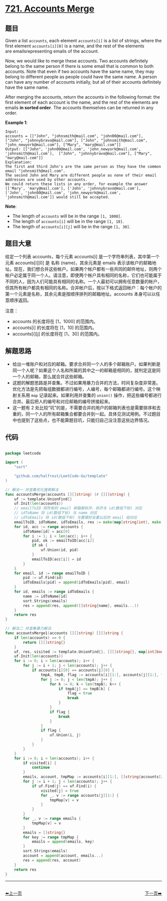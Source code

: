 # [721. Accounts Merge](https://leetcode.com/problems/accounts-merge/)


## 题目

Given a list `accounts`, each element `accounts[i]` is a list of strings, where the first element `accounts[i][0]` is a name, and the rest of the elements are emailsrepresenting emails of the account.

Now, we would like to merge these accounts. Two accounts definitely belong to the same person if there is some email that is common to both accounts. Note that even if two accounts have the same name, they may belong to different people as people could have the same name. A person can have any number of accounts initially, but all of their accounts definitely have the same name.

After merging the accounts, return the accounts in the following format: the first element of each account is the name, and the rest of the elements are emails **in sorted order**. The accounts themselves can be returned in any order.

**Example 1**:

    Input: 
    accounts = [["John", "johnsmith@mail.com", "john00@mail.com"], ["John", "johnnybravo@mail.com"], ["John", "johnsmith@mail.com", "john_newyork@mail.com"], ["Mary", "mary@mail.com"]]
    Output: [["John", 'john00@mail.com', 'john_newyork@mail.com', 'johnsmith@mail.com'],  ["John", "johnnybravo@mail.com"], ["Mary", "mary@mail.com"]]
    Explanation: 
    The first and third John's are the same person as they have the common email "johnsmith@mail.com".
    The second John and Mary are different people as none of their email addresses are used by other accounts.
    We could return these lists in any order, for example the answer [['Mary', 'mary@mail.com'], ['John', 'johnnybravo@mail.com'], 
    ['John', 'john00@mail.com', 'john_newyork@mail.com', 'johnsmith@mail.com']] would still be accepted.

**Note**:

- The length of `accounts` will be in the range `[1, 1000]`.
- The length of `accounts[i]` will be in the range `[1, 10]`.
- The length of `accounts[i][j]` will be in the range `[1, 30]`.


## 题目大意


给定一个列表 accounts，每个元素 accounts[i] 是一个字符串列表，其中第一个元素 accounts[i][0] 是 名称 (name)，其余元素是 emails 表示该帐户的邮箱地址。现在，我们想合并这些帐户。如果两个帐户都有一些共同的邮件地址，则两个帐户必定属于同一个人。请注意，即使两个帐户具有相同的名称，它们也可能属于不同的人，因为人们可能具有相同的名称。一个人最初可以拥有任意数量的帐户，但其所有帐户都具有相同的名称。合并帐户后，按以下格式返回帐户：每个帐户的第一个元素是名称，其余元素是按顺序排列的邮箱地址。accounts 本身可以以任意顺序返回。


注意：

- accounts 的长度将在 [1，1000] 的范围内。
- accounts[i] 的长度将在 [1，10] 的范围内。
- accounts[i][j] 的长度将在 [1，30] 的范围内。



## 解题思路


- 给出一堆账户和对应的邮箱。要求合并同一个人的多个邮箱账户。如果判断是同一个人呢？如果这个人名和所属的其中之一的邮箱是相同的，就判定这是同一个人的邮箱，那么就合并这些邮箱。
- 这题的解题思路是并查集。不过如果用暴力合并的方法，时间复杂度非常差。优化方法是先把每组数据都进行编号，人编号，每个邮箱都进行编号。这个映射关系用 `map` 记录起来。如果利用并查集的 `union()` 操作，把这些编号都进行合并。最后把人的编号和对应邮箱的编号拼接起来。
- 这一题有 2 处比较“坑”的是，不需要合并的用户的邮箱列表也是需要排序和去重的，同一个人的所有邮箱集合都要合并到一起。具体见测试用例。不过题目中也提到了这些点，也不能算题目坑，只能归自己没注意这些边界情况。


## 代码

```go

package leetcode

import (
	"sort"

	"github.com/halfrost/LeetCode-Go/template"
)

// 解法一 并查集优化搜索解法
func accountsMerge(accounts [][]string) (r [][]string) {
	uf := template.UnionFind{}
	uf.Init(len(accounts))
	// emailToID 将所有的 email 邮箱都拆开，拆开与 id(数组下标) 对应
	// idToName 将 id(数组下标) 与 name 对应
	// idToEmails 将 id(数组下标) 与整理好去重以后的 email 组对应
	emailToID, idToName, idToEmails, res := make(map[string]int), make(map[int]string), make(map[int][]string), [][]string{}
	for id, acc := range accounts {
		idToName[id] = acc[0]
		for i := 1; i < len(acc); i++ {
			pid, ok := emailToID[acc[i]]
			if ok {
				uf.Union(id, pid)
			}
			emailToID[acc[i]] = id
		}
	}
	for email, id := range emailToID {
		pid := uf.Find(id)
		idToEmails[pid] = append(idToEmails[pid], email)
	}
	for id, emails := range idToEmails {
		name := idToName[id]
		sort.Strings(emails)
		res = append(res, append([]string{name}, emails...))
	}
	return res
}

// 解法二 并查集暴力解法
func accountsMerge1(accounts [][]string) [][]string {
	if len(accounts) == 0 {
		return [][]string{}
	}
	uf, res, visited := template.UnionFind{}, [][]string{}, map[int]bool{}
	uf.Init(len(accounts))
	for i := 0; i < len(accounts); i++ {
		for j := i + 1; j < len(accounts); j++ {
			if accounts[i][0] == accounts[j][0] {
				tmpA, tmpB, flag := accounts[i][1:], accounts[j][1:], false
				for j := 0; j < len(tmpA); j++ {
					for k := 0; k < len(tmpB); k++ {
						if tmpA[j] == tmpB[k] {
							flag = true
							break
						}
					}
					if flag {
						break
					}
				}
				if flag {
					uf.Union(i, j)
				}
			}
		}
	}
	for i := 0; i < len(accounts); i++ {
		if visited[i] {
			continue
		}
		emails, account, tmpMap := accounts[i][1:], []string{accounts[i][0]}, map[string]string{}
		for j := i + 1; j < len(accounts); j++ {
			if uf.Find(j) == uf.Find(i) {
				visited[j] = true
				for _, v := range accounts[j][1:] {
					tmpMap[v] = v
				}
			}
		}
		for _, v := range emails {
			tmpMap[v] = v
		}
		emails = []string{}
		for key := range tmpMap {
			emails = append(emails, key)
		}
		sort.Strings(emails)
		account = append(account, emails...)
		res = append(res, account)
	}
	return res
}

```


----------------------------------------------
<div style="display: flex;justify-content: space-between;align-items: center;">
<p><a href="https://books.halfrost.com/leetcode/ChapterFour/0720.Longest-Word-in-Dictionary/">⬅️上一页</a></p>
<p><a href="https://books.halfrost.com/leetcode/ChapterFour/0724.Find-Pivot-Index/">下一页➡️</a></p>
</div>
